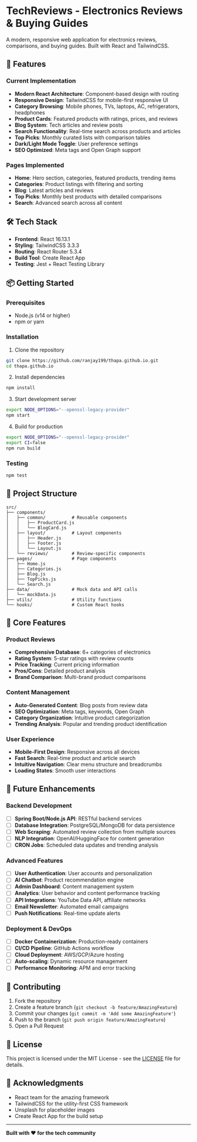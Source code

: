 # TechReviews - Electronics Reviews & Buying Guides

A modern, responsive web application for electronics reviews, comparisons, and buying guides. Built with React and TailwindCSS.

## 🚀 Features

### Current Implementation
- **Modern React Architecture**: Component-based design with routing
- **Responsive Design**: TailwindCSS for mobile-first responsive UI
- **Category Browsing**: Mobile phones, TVs, laptops, AC, refrigerators, headphones
- **Product Cards**: Featured products with ratings, prices, and reviews
- **Blog System**: Tech articles and review posts
- **Search Functionality**: Real-time search across products and articles
- **Top Picks**: Monthly curated lists with comparison tables
- **Dark/Light Mode Toggle**: User preference settings
- **SEO Optimized**: Meta tags and Open Graph support

### Pages Implemented
- **Home**: Hero section, categories, featured products, trending items
- **Categories**: Product listings with filtering and sorting
- **Blog**: Latest articles and reviews
- **Top Picks**: Monthly best products with detailed comparisons
- **Search**: Advanced search across all content

## 🛠️ Tech Stack

- **Frontend**: React 16.13.1
- **Styling**: TailwindCSS 3.3.3
- **Routing**: React Router 5.3.4
- **Build Tool**: Create React App
- **Testing**: Jest + React Testing Library

## 📦 Getting Started

### Prerequisites
- Node.js (v14 or higher)
- npm or yarn

### Installation

1. Clone the repository
```bash
git clone https://github.com/ranjay199/thapa.github.io.git
cd thapa.github.io
```

2. Install dependencies
```bash
npm install
```

3. Start development server
```bash
export NODE_OPTIONS="--openssl-legacy-provider"
npm start
```

4. Build for production
```bash
export NODE_OPTIONS="--openssl-legacy-provider"
export CI=false
npm run build
```

### Testing
```bash
npm test
```

## 📁 Project Structure

```
src/
├── components/
│   ├── common/          # Reusable components
│   │   ├── ProductCard.js
│   │   └── BlogCard.js
│   ├── layout/          # Layout components
│   │   ├── Header.js
│   │   ├── Footer.js
│   │   └── Layout.js
│   └── reviews/         # Review-specific components
├── pages/               # Page components
│   ├── Home.js
│   ├── Categories.js
│   ├── Blog.js
│   ├── TopPicks.js
│   └── Search.js
├── data/                # Mock data and API calls
│   └── mockData.js
├── utils/               # Utility functions
└── hooks/               # Custom React hooks
```

## 🎯 Core Features

### Product Reviews
- **Comprehensive Database**: 6+ categories of electronics
- **Rating System**: 5-star ratings with review counts
- **Price Tracking**: Current pricing information
- **Pros/Cons**: Detailed product analysis
- **Brand Comparison**: Multi-brand product comparisons

### Content Management
- **Auto-Generated Content**: Blog posts from review data
- **SEO Optimization**: Meta tags, keywords, Open Graph
- **Category Organization**: Intuitive product categorization
- **Trending Analysis**: Popular and trending product identification

### User Experience
- **Mobile-First Design**: Responsive across all devices
- **Fast Search**: Real-time product and article search
- **Intuitive Navigation**: Clear menu structure and breadcrumbs
- **Loading States**: Smooth user interactions

## 🔮 Future Enhancements

### Backend Development
- [ ] **Spring Boot/Node.js API**: RESTful backend services
- [ ] **Database Integration**: PostgreSQL/MongoDB for data persistence
- [ ] **Web Scraping**: Automated review collection from multiple sources
- [ ] **NLP Integration**: OpenAI/HuggingFace for content generation
- [ ] **CRON Jobs**: Scheduled data updates and trending analysis

### Advanced Features
- [ ] **User Authentication**: User accounts and personalization
- [ ] **AI Chatbot**: Product recommendation engine
- [ ] **Admin Dashboard**: Content management system
- [ ] **Analytics**: User behavior and content performance tracking
- [ ] **API Integrations**: YouTube Data API, affiliate networks
- [ ] **Email Newsletter**: Automated email campaigns
- [ ] **Push Notifications**: Real-time update alerts

### Deployment & DevOps
- [ ] **Docker Containerization**: Production-ready containers
- [ ] **CI/CD Pipeline**: GitHub Actions workflow
- [ ] **Cloud Deployment**: AWS/GCP/Azure hosting
- [ ] **Auto-scaling**: Dynamic resource management
- [ ] **Performance Monitoring**: APM and error tracking

## 🤝 Contributing

1. Fork the repository
2. Create a feature branch (`git checkout -b feature/AmazingFeature`)
3. Commit your changes (`git commit -m 'Add some AmazingFeature'`)
4. Push to the branch (`git push origin feature/AmazingFeature`)
5. Open a Pull Request

## 📄 License

This project is licensed under the MIT License - see the [LICENSE](LICENSE) file for details.

## 🙏 Acknowledgments

- React team for the amazing framework
- TailwindCSS for the utility-first CSS framework
- Unsplash for placeholder images
- Create React App for the build setup

---

**Built with ❤️ for the tech community**